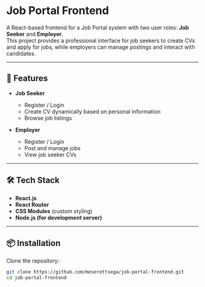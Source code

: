 # Job Portal Frontend

A React-based frontend for a Job Portal system with two user roles: **Job Seeker** and **Employer**.  
This project provides a professional interface for job seekers to create CVs and apply for jobs, while employers can manage postings and interact with candidates.

---

## 🚀 Features
- **Job Seeker**
  - Register / Login
  - Create CV dynamically based on personal information
  - Browse job listings

- **Employer**
  - Register / Login
  - Post and manage jobs
  - View job seeker CVs

---

## 🛠️ Tech Stack
- **React.js**
- **React Router**
- **CSS Modules** (custom styling)
- **Node.js (for development server)**

---

## 📦 Installation

Clone the repository:
```bash
git clone https://github.com/meserettsega/job-portal-frontend.git
cd job-portal-frontend

